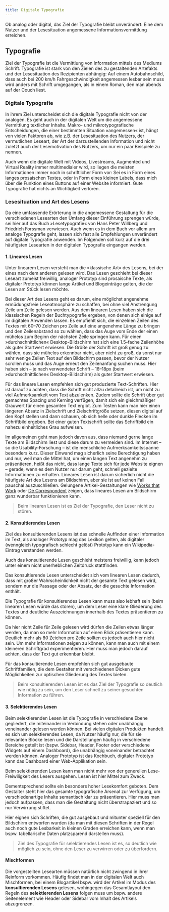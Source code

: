 ```yaml
---
title: Digitale Typografie
---
```


Ob analog oder digital, das Ziel der Typografie bleibt unverändert: Eine dem Nutzer und der Lesesituation angemessene Informationsvermittlung erreichen.

## Typografie
Ziel der Typografie ist die Vermittlung von Information mittels des Mediums Schrift. Typografie ist stark von den Zielen des zu gestaltenden Artefakts und der Lesesituation des Rezipienten abhängig: Auf einem Autobahnschild, dass auch bei 200 km/h Fahrgeschwindigkeit angemessen lesbar sein muss wird anders mit Schrift umgegangen, als in einem Roman, den man abends auf der Couch liest.

### Digitale Typografie
In ihrem Ziel unterscheidet sich die digitale Typografie nicht von der analogen. Es geht auch in der digitalen Welt um die angemessene Vermittlung textlicher Inhalte. Makro- und mikrotypografische Entscheidungen, die einer bestimmten Situation »angemessen« ist, hängt von vielen Faktoren ab, wie z.B. der Lesesituation des Nutzers, der vermutlichen Leseart, der Art der darzustellenden Information und nicht zuletzt auch der Lesemotivation des Nutzers, um nur ein paar Beispiele zu nennen.

Auch wenn die digitale Welt mit Videos, Livestreams, Augmented und Virtual Reality immer multimedialer wird, so liegen die meisten Informationen immer noch in schriftlicher Form vor: Sei es in Form eines langes prosaischen Textes, oder in Form eines kleinen Labels, dass mich über die Funktion eines Buttons auf einer Website informiert. Gute Typografie hat nichts an Wichtigkeit verloren.

### Lesesituation und Art des Lesens
Da eine umfassende Erörterung in die angemessene Gestaltung für die verschiedenen Lesearten den Umfang dieser Einführung sprengen würde, sei hier auf das Buch »Lesetypografie« von Hans Peter Willberg und Friedrich Forssman verwiesen. Auch wenn es in dem Buch vor allem um analoge Typografie geht, lassen sich fast alle Empfehlungen unverändert auf digitale Typografie anwenden. Im Folgenden soll kurz auf die drei häufigsten Lesearten in der digitalen Typografie eingangen werden.

#### 1. Lineares Lesen
Unter linearem Lesen versteht man die »klassische Art« des Lesens, bei der eines nach dem anderen gelesen wird. Das Lesen geschieht bei dieser Leseart zumeist freiwillig, analoger Prototyp sind prosaische Texte, als digitaler Prototyp können lange Artikel und Blogeinträge gelten, die der Lesen am Stück lesen möchte.

Bei dieser Art des Lesens geht es darum, eine möglichst angenehme ermüdungsfreie Leseatmosphäre zu schaffen, bei ohne viel Anstrengung Zeile um Zeile gelesen werden. Aus dem linearen Lesen haben sich die klassischen Regeln der Buchtypografie ergeben, von denen sich einige auf im digitalen Anwenden lassen. Es empfiehlt sich, die einzelnen Zeilen des Textes mit 60–70 Zeichen pro Zeile auf eine angenehme Länge zu bringen und den Zeilenabstand so zu wählen, dass das Auge vom Ende der einen mühelos zum Beginn der nächsten Zeile springen kann. Für einen »durchschnittlichen« Desktop-Bildschirm hat sich eine 1.5-fache Zeilenhöhe als guter Startwert erwiesen. Die Größe der Schrift ist groß genug zu wählen, dass sie mühelos erkennbar nicht, aber nicht zu groß, da sonst nur sehr wenige Zeilen Text auf den Bildschirm passen, bevor der Nutzer scrollen muss und das Auge erneut den Zeilenanfang suchen muss. Hier haben sich – je nach verwendeter Schrift – 16–18px (beim »durchschnittlichen« Desktop-Bildschirm) als guter Startwert erwiesen.

Für das lineare Lesen empfehlen sich gut produzierte Text-Schriften. Hier ist darauf zu achten, dass die Schrift nicht allzu detailreich ist, um nicht zu viel Aufmerksamkeit vom Text abzulenken. Zudem sollte die Schrift über gut gemachtes Spacing und Kerning verfügen, damit sich ein gleichmäßiger Grauwert für einen gesamten Text ergibt. Zum Testen kann man hier einen längeren Absatz in Zielschrift und Zielschriftgröße setzen, diesen digital auf den Kopf stellen und dann schauen, ob sich helle oder dunkle Flecken im Schriftbild ergeben. Bei einer guten Textschrift sollte das Schriftbild ein nahezu einheitliches Grau aufweisen.

Im allgemeinen geht man jedoch davon aus, dass niemand gerne lange Texte am Bildschirm liest und diese darum zu vermeiden sind. Im Internet – so die Usability-Forschung – ist die menschliche Aufmerksamkeitsspanne besonders kurz. Dieser Einwand mag sicherlich seine Berechtigung haben und nur, weil man die Mittel hat, um einen langen Text angenehm zu präsentieren, heißt das nicht, dass lange Texte sich für jede Website eignen – gerade, wenn es dem Nutzer nur darum geht, schnell gezielte Informationen zu erhalten. Lineares Lesen ist darum sicherlich nicht die häufigste Art des Lesens am Bildschirm, aber sie ist auf keinen Fall pauschal auszuschließen. Gelungene Artikel-Gestaltungen wie [Works that Work](https://worksthatwork.com/) oder [De Correspondent](https://decorrespondent.nl/) zeigen, dass lineares Lesen am Bildschirm ganz wunderbar funktionieren kann.

> Beim linearen Lesen ist es Ziel der Typografie, den Leser nicht zu stören.

#### 2. Konsultierendes Lesen
Ziel des konsultierenden Lesens ist das schnelle Auffinden einer Information im Text, als analoger Prototyp mag das Lexikon gelten, als digitaler (wenngleich typografisch schlecht gelöst) Prototyp kann ein Wikipedia-Eintrag verstanden werden.

Auch das konsultierende Lesen geschieht meistens freiwillig, kann jedoch unter einem nicht unerheblichen Zeitdruck stattfinden.

Das konsultierende Lesen unterscheidet sich vom linearen Lesen dadurch, dass mit großer Wahrscheinlichkeit nicht der gesamte Text gelesen wird, sondern nur die Passage oder der Absatz, der die gesuchte Information enthält.

Die Typografie für konsultierendes Lesen kann muss also lebhaft sein (beim linearen Lesen würde das stören), um dem Leser eine klare Gliederung des Textes und deutliche Auszeichnungen innerhalb des Textes präsentieren zu können.

Da hier nicht Zeile für Zeile gelesen wird dürfen die Zeilen etwas länger werden, da man so mehr Information auf einen Blick präsentieren kann. Deutlich mehr als 80 Zeichen pro Zeile sollten es jedoch auch hier nicht sein. Um mehr Informationen zeigen zu können, kann man auch mit einem kleineren Schriftgrad experimentieren. Hier muss man jedoch darauf achten, dass der Text gut erkennbar bleibt.

Für das konsultierende Lesen empfehlen sich gut ausgebaute Schriftfamilien, die dem Gestalter mit verschiedenen Dicken gute Möglichkeiten zur optischen Gliederung des Textes bieten.

> Beim konsultierenden Lesen ist es das Ziel der Typografie so deutlich wie nötig zu sein, um den Leser schnell zu seiner gesuchten Information zu führen.

#### 3. Selektierendes Lesen
Beim selektierenden Lesen ist die Typografie in verschiedene Ebene gegliedert, die miteinander in Verbindung stehen oder unabhängig voneinander gelesen werden können. Bei vielen digitalen Produkten handelt es sich um selektierendes Lesen, da Nutzer häufig nur, die für sie relevanten Blöcke lesen und die Darstellungen häufig in verschiedene Bereiche geteilt ist (bspw. Sidebar, Header, Footer oder verschiedene Widgets auf einem Dashboard), die unabhängig voneinander betrachtet werden können. Analoger Prototyp ist das Kochbuch, digitaler Prototyp kann das Dashboard einer Web-Applikation sein.

Beim selektierenden Lesen kann man nicht mehr von der generellen Lese-Freiwiligkeit des Lesers ausgehen. Lesen ist hier Mittel zum Zweck.

Dementsprechend sollte ein besonders hoher Lesekomfort geboten. Dem Gestalter steht hier das gesamte typografische Arsenal zur Verfügung, um verschiedenartige Inhalte semantisch klar zu präsentieren. Hier muss man jedoch aufpassen, dass man die Gestaltung nicht überstrapaziert und so nur Verwirrung stiftet.

Hier eignen sich Schriften, die gut ausgebaut und mitunter speziell für den Bildschirm entworfen wurden (da man mit diesen Schriften in der Regel auch noch gute Lesbarkeit in kleinen Graden erreichen kann, wenn man bspw. tabellarische Daten platzsparend darstellen muss).

> Ziel des Typografie für selektierendes Lesen ist es, so deutlich wie möglich zu sein, ohne den Leser zu verwirren oder zu überfordern.

#### Mischformen
Die vorgestellten Lesearten müssen natürlich nicht zwingend in ihrer Reinform vorkommen. Häufig findet man in der digitalen Welt auch Mischformen, bei einem Blogartikel bspw. wird der Artikel im Modus des __konsultierenden Lesens__ gelesen, wohingegen das Gesamtlayout den Regeln des __selektierenden Lesens__ folgen muss um bspw. andere Seitenelement wie Header oder Sidebar vom Inhalt des Artikels abzugrenzen.
